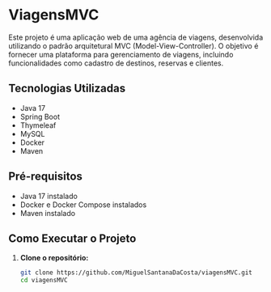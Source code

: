 # ViagensMVC

Este projeto é uma aplicação web de uma agência de viagens, desenvolvida utilizando o padrão arquitetural MVC (Model-View-Controller). O objetivo é fornecer uma plataforma para gerenciamento de viagens, incluindo funcionalidades como cadastro de destinos, reservas e clientes.

## Tecnologias Utilizadas

- Java 17  
- Spring Boot  
- Thymeleaf  
- MySQL  
- Docker  
- Maven  

## Pré-requisitos

- Java 17 instalado  
- Docker e Docker Compose instalados  
- Maven instalado  

## Como Executar o Projeto

1. **Clone o repositório:**
   ```bash
   git clone https://github.com/MiguelSantanaDaCosta/viagensMVC.git
   cd viagensMVC
